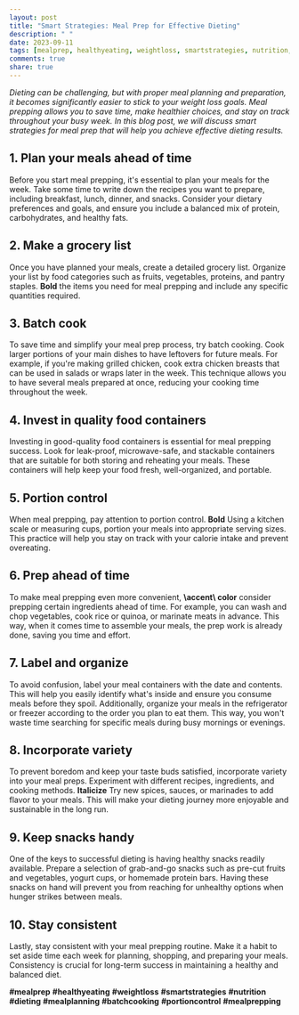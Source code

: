 ```yaml
---
layout: post
title: "Smart Strategies: Meal Prep for Effective Dieting"
description: " "
date: 2023-09-11
tags: [mealprep, healthyeating, weightloss, smartstrategies, nutrition, dieting, mealplanning, batchcooking, portioncontrol, mealprepping]
comments: true
share: true
---
```


*Dieting can be challenging, but with proper meal planning and preparation, it becomes significantly easier to stick to your weight loss goals. Meal prepping allows you to save time, make healthier choices, and stay on track throughout your busy week. In this blog post, we will discuss smart strategies for meal prep that will help you achieve effective dieting results.*

## 1. Plan your meals ahead of time

Before you start meal prepping, it's essential to plan your meals for the week. Take some time to write down the recipes you want to prepare, including breakfast, lunch, dinner, and snacks. Consider your dietary preferences and goals, and ensure you include a balanced mix of protein, carbohydrates, and healthy fats.

## 2. Make a grocery list

Once you have planned your meals, create a detailed grocery list. Organize your list by food categories such as fruits, vegetables, proteins, and pantry staples. **Bold** the items you need for meal prepping and include any specific quantities required.

## 3. Batch cook

To save time and simplify your meal prep process, try batch cooking. Cook larger portions of your main dishes to have leftovers for future meals. For example, if you're making grilled chicken, cook extra chicken breasts that can be used in salads or wraps later in the week. This technique allows you to have several meals prepared at once, reducing your cooking time throughout the week.

## 4. Invest in quality food containers

Investing in good-quality food containers is essential for meal prepping success. Look for leak-proof, microwave-safe, and stackable containers that are suitable for both storing and reheating your meals. These containers will help keep your food fresh, well-organized, and portable.

## 5. Portion control

When meal prepping, pay attention to portion control. **Bold** Using a kitchen scale or measuring cups, portion your meals into appropriate serving sizes. This practice will help you stay on track with your calorie intake and prevent overeating.

## 6. Prep ahead of time

To make meal prepping even more convenient, **\accent\ color** consider prepping certain ingredients ahead of time. For example, you can wash and chop vegetables, cook rice or quinoa, or marinate meats in advance. This way, when it comes time to assemble your meals, the prep work is already done, saving you time and effort.

## 7. Label and organize

To avoid confusion, label your meal containers with the date and contents. This will help you easily identify what's inside and ensure you consume meals before they spoil. Additionally, organize your meals in the refrigerator or freezer according to the order you plan to eat them. This way, you won't waste time searching for specific meals during busy mornings or evenings.

## 8. Incorporate variety

To prevent boredom and keep your taste buds satisfied, incorporate variety into your meal preps. Experiment with different recipes, ingredients, and cooking methods. **Italicize** Try new spices, sauces, or marinades to add flavor to your meals. This will make your dieting journey more enjoyable and sustainable in the long run.

## 9. Keep snacks handy

One of the keys to successful dieting is having healthy snacks readily available. Prepare a selection of grab-and-go snacks such as pre-cut fruits and vegetables, yogurt cups, or homemade protein bars. Having these snacks on hand will prevent you from reaching for unhealthy options when hunger strikes between meals.

## 10. Stay consistent

Lastly, stay consistent with your meal prepping routine. Make it a habit to set aside time each week for planning, shopping, and preparing your meals. Consistency is crucial for long-term success in maintaining a healthy and balanced diet.

**#mealprep** **#healthyeating** **#weightloss** **#smartstrategies** **#nutrition** **#dieting** **#mealplanning** **#batchcooking** **#portioncontrol** **#mealprepping**